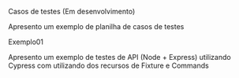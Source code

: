 Casos de testes (Em desenvolvimento)

Apresento um exemplo de planilha de casos de testes

Exemplo01

Apresento um exemplo de testes de API (Node + Express) utilizando Cypress com utilizando dos recursos de Fixture e Commands 

